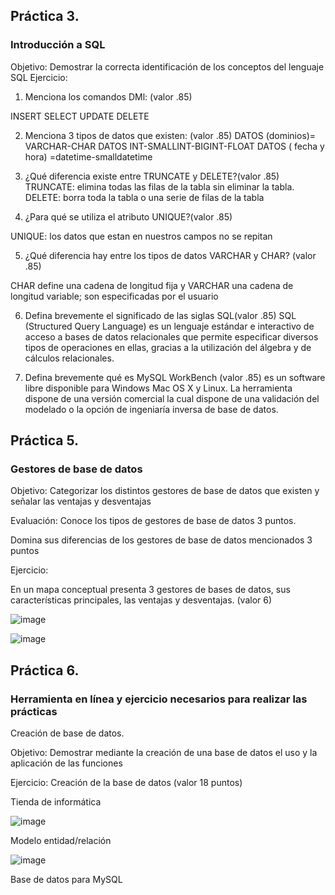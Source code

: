 ## Práctica 3.
### Introducción a SQL
Objetivo: Demostrar la correcta identificación de los conceptos del lenguaje SQL
Ejercicio:

1. Menciona los comandos DMl: (valor .85)

INSERT SELECT UPDATE DELETE

2. Menciona 3 tipos de datos que existen: (valor .85)
DATOS (dominios)= VARCHAR-CHAR
DATOS INT-SMALLINT-BIGINT-FLOAT
DATOS ( fecha y hora) =datetime-smalldatetime

3. ¿Qué diferencia existe entre TRUNCATE y DELETE?(valor .85)
TRUNCATE: elimina todas las filas de la tabla sin eliminar la tabla.
DELETE: borra toda la tabla o una serie de filas de la tabla

4. ¿Para qué se utiliza el atributo UNIQUE?(valor .85)

UNIQUE: los datos que estan en nuestros campos no se repitan

5. ¿Qué diferencia hay entre los tipos de datos VARCHAR y CHAR? (valor .85)

CHAR define una cadena de longitud fija y VARCHAR una cadena de longitud variable; son especificadas por el usuario

6. Defina brevemente el significado de las siglas SQL(valor .85)
SQL (Structured Query Language) es un lenguaje estándar e interactivo de acceso a bases de datos relacionales que permite especificar diversos tipos de operaciones en ellas, gracias a la utilización del álgebra y de cálculos relacionales.

7. Defina brevemente qué es MySQL WorkBench (valor .85)
es un software libre disponible para Windows Mac OS X y Linux. La herramienta dispone de una versión comercial la cual dispone de una validación del modelado o la opción de ingeniaría inversa de base de datos.

## Práctica 5.
### Gestores de base de datos

Objetivo: Categorizar los distintos gestores de base de datos que existen y señalar las
ventajas y desventajas

Evaluación: Conoce los tipos de gestores de base de datos 3 puntos.

Domina sus diferencias de los gestores de base de datos mencionados 3 puntos

Ejercicio:

En un mapa conceptual presenta 3 gestores de bases de datos, sus características
principales, las ventajas y desventajas. (valor 6)

![image](https://user-images.githubusercontent.com/91554777/170415427-e2b7321b-a97f-43b0-ac24-6e506c307e6b.png)

![image](https://user-images.githubusercontent.com/91554777/170415427-e2b7321b-a97f-43b0-ac24-6e506c307e6b.png)


## Práctica 6.
### Herramienta en línea y ejercicio necesarios para realizar las prácticas

Creación de base de datos.

Objetivo: Demostrar mediante la creación de una base de datos el uso y la aplicación de
las funciones

Ejercicio: Creación de la base de datos (valor 18 puntos)

Tienda de informática

![image](https://user-images.githubusercontent.com/91554777/170415101-717bca19-3644-46a9-8a57-8d5940c5d283.png)




Modelo entidad/relación

![image](https://user-images.githubusercontent.com/104279937/173207450-2fd6da84-7a40-433f-bc48-2abef08b31dc.png)



Base de datos para MySQL

